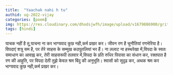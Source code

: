 ```yaml
---
title:  "Yaachak nahi h tu"
authid: ug-2022-vijay
categories: [poem]
img: https://res.cloudinary.com/dhodsjwfh/image/upload/v1679886900/grit_synltb.jpg
tags: [hindi]
---
```


याचक नहीं है तू,याचना ना कर
भाग्यवाद कुछ नही,कर्म प्रखर कर।
जीवन रण है
चुनौतियां रणभेरिया है।
विपदाएं शत्रु सम है,
पर तेरे साहस के सम्मुख कठपुतलियां भर हैं।
ना ललाट ना हस्थरेखा में,विपदा के
स्वतः समाधान का आवाह्न कर,
तेरी साहसरूपी तलवार में,विपदा के
प्रति रुधिर पिपासा का संधान कर,
रक्तपात है रण की आहुति,
पर विपदा देती तुझे केवल श्रम बिंदु की अनुभूति।
श्वासों को सुदृढ़ कर, अथक श्रम कर
भाग्यवाद कुछ नही,कर्म प्रखर कर।

